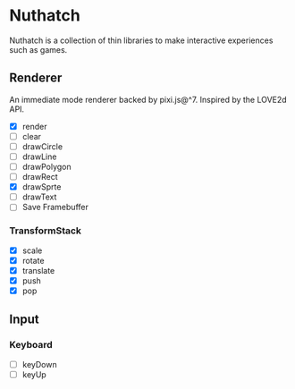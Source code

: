 # Nuthatch

Nuthatch is a collection of thin libraries to make interactive experiences such as games.

## Renderer

An immediate mode renderer backed by pixi.js@^7.
Inspired by the LOVE2d API.

- [x] render
- [ ] clear
- [ ] drawCircle
- [ ] drawLine
- [ ] drawPolygon
- [ ] drawRect
- [x] drawSprte
- [ ] drawText
- [ ] Save Framebuffer

### TransformStack

- [x] scale
- [x] rotate
- [x] translate
- [x] push
- [x] pop

## Input

### Keyboard

- [ ] keyDown
- [ ] keyUp
